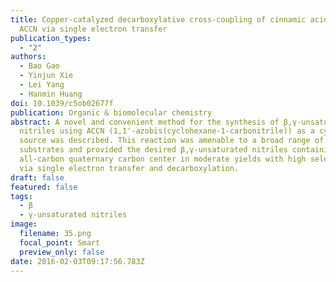 ```yaml
---
title: Copper-catalyzed decarboxylative cross-coupling of cinnamic acids and
  ACCN via single electron transfer
publication_types:
  - "2"
authors:
  - Bao Gao
  - Yinjun Xie
  - Lei Yang
  - Hanmin Huang
doi: 10.1039/c5ob02677f
publication: Organic & biomolecular chemistry
abstract: A novel and convenient method for the synthesis of β,γ-unsaturated
  nitriles using ACCN (1,1'-azobis(cyclohexane-1-carbonitrile)) as a cyano
  source was described. This reaction was amenable to a broad range of
  substrates and provided the desired β,γ-unsaturated nitriles containing an
  all-carbon quaternary carbon center in moderate yields with high selectivity
  via single electron transfer and decarboxylation.
draft: false
featured: false
tags:
  - β
  - γ-unsaturated nitriles
image:
  filename: 35.png
  focal_point: Smart
  preview_only: false
date: 2016-02-03T09:17:56.783Z
---
```

